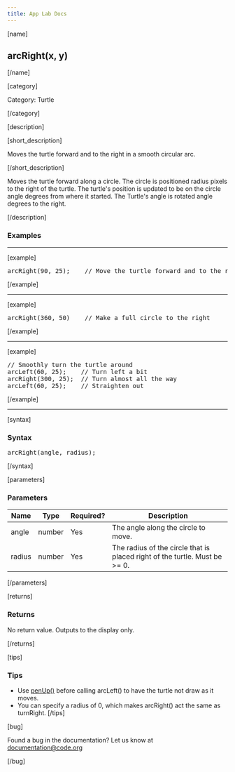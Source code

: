 ```yaml
---
title: App Lab Docs
---
```


[name]

## arcRight(x, y)

[/name]


[category]

Category: Turtle

[/category]

[description]

[short_description]

Moves the turtle forward and to the right in a smooth circular arc.

[/short_description]

Moves the turtle forward along a circle. The circle is positioned radius pixels to the right of the turtle. The turtle's position is updated to be on the circle angle degrees from where it started. The Turtle's angle is rotated angle degrees to the right.

[/description]

### Examples
____________________________________________________

[example]

<pre>
arcRight(90, 25);    // Move the turtle forward and to the right
</pre>

[/example]

____________________________________________________

[example]

<pre>
arcRight(360, 50)    // Make a full circle to the right
</pre>

[/example]

____________________________________________________

[example]

<pre>
// Smoothly turn the turtle around
arcLeft(60, 25);    // Turn left a bit
arcRight(300, 25);  // Turn almost all the way
arcLeft(60, 25);    // Straighten out
</pre>

[/example]

____________________________________________________

[syntax]

### Syntax
<pre>
arcRight(angle, radius);
</pre>

[/syntax]

[parameters]

### Parameters

| Name  | Type | Required? | Description |
|-----------------|------|-----------|-------------|
| angle | number | Yes | The angle along the circle to move.  |
| radius | number | Yes | The radius of the circle that is placed right of the turtle. Must be >= 0.  |

[/parameters]

[returns]

### Returns
No return value. Outputs to the display only.

[/returns]

[tips]

### Tips
- Use [penUp()](/applab/docs/penUp) before calling arcLeft() to have the turtle not draw as it moves.
- You can specify a radius of 0, which makes arcRight() act the same as turnRight.
[/tips]

[bug]

Found a bug in the documentation? Let us know at documentation@code.org

[/bug]
